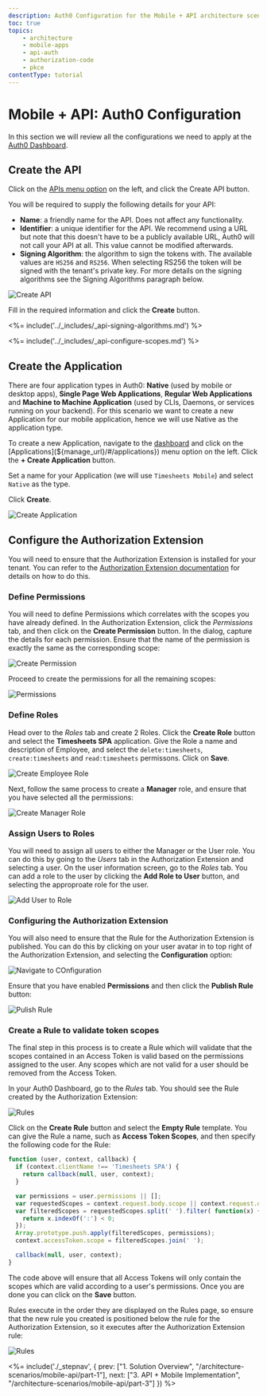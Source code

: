 ```yaml
---
description: Auth0 Configuration for the Mobile + API architecture scenario
toc: true
topics:
    - architecture
    - mobile-apps
    - api-auth
    - authorization-code
    - pkce
contentType: tutorial
---
```


# Mobile + API: Auth0 Configuration

In this section we will review all the configurations we need to apply at the [Auth0 Dashboard](${manage_url}).


## Create the API

Click on the [APIs menu option](${manage_url}/#/apis) on the left, and click the Create API button.

You will be required to supply the following details for your API:

- __Name__: a friendly name for the API. Does not affect any functionality.
- __Identifier__: a unique identifier for the API. We recommend using a URL but note that this doesn't have to be a publicly available URL, Auth0 will not call your API at all. This value cannot be modified afterwards.
- __Signing Algorithm__: the algorithm to sign the tokens with. The available values are `HS256` and `RS256`. When selecting RS256 the token will be signed with the tenant's private key. For more details on the signing algorithms see the Signing Algorithms paragraph below.

![Create API](/media/articles/architecture-scenarios/mobile-api/create-api.png)

Fill in the required information and click the __Create__ button.

<%= include('../_includes/_api-signing-algorithms.md') %>

<%= include('../_includes/_api-configure-scopes.md') %>

## Create the Application

There are four application types in Auth0: __Native__ (used by mobile or desktop apps), __Single Page Web Applications__, __Regular Web Applications__ and __Machine to Machine Application__ (used by CLIs, Daemons, or services running on your backend). For this scenario we want to create a new Application for our mobile application, hence we will use Native as the application type.

To create a new Application, navigate to the [dashboard](${manage_url}) and click on the [Applications](${manage_url}/#/applications}) menu option on the left. Click the __+ Create Application__ button.

Set a name for your Application (we will use `Timesheets Mobile`) and select `Native` as the type.

Click __Create__.

![Create Application](/media/articles/architecture-scenarios/mobile-api/create-application.png)

## Configure the Authorization Extension

You will need to ensure that the Authorization Extension is installed for your tenant. You can refer to the [Authorization Extension documentation](/extensions/authorization-extension#how-to-install) for details on how to do this.

### Define Permissions

You will need to define Permissions which correlates with the scopes you have already defined. In the Authorization Extension, click the _Permissions_ tab, and then click on the **Create Permission** button. In the dialog, capture the details for each permission. Ensure that the name of the permission is exactly the same as the corresponding scope:

![Create Permission](/media/articles/architecture-scenarios/mobile-api/create-permission.png)

Proceed to create the permissions for all the remaining scopes:

![Permissions](/media/articles/architecture-scenarios/mobile-api/permissions.png)

### Define Roles

Head over to the _Roles_ tab and create 2 Roles. Click the **Create Role** button and select the **Timesheets SPA** application. Give the Role a name and description of Employee, and select the `delete:timesheets`, `create:timesheets` and `read:timesheets` permissons. Click on **Save**.

![Create Employee Role](/media/articles/architecture-scenarios/mobile-api/create-employee-role.png)

Next, follow the same process to create a **Manager** role, and ensure that you have selected all the permissions:

![Create Manager Role](/media/articles/architecture-scenarios/mobile-api/create-manager-role.png)

### Assign Users to Roles

You will need to assign all users to either the Manager or the User role. You can do this by going to the _Users_ tab in the Authorization Extension and selecting a user. On the user information screen, go to the _Roles_ tab. You can add a role to the user by clicking the **Add Role to User** button, and selecting the approproate role for the user.

![Add User to Role](/media/articles/architecture-scenarios/mobile-api/add-user-role.png)

### Configuring the Authorization Extension

You will also need to ensure that the Rule for the Authorization Extension is published. You can do this by clicking on your user avatar in to top right of the Authorization Extension, and selecting the **Configuration** option:

![Navigate to COnfiguration](/media/articles/architecture-scenarios/mobile-api/select-configuration.png)

Ensure that you have enabled **Permissions** and then click the **Publish Rule** button:

![Pulish Rule](/media/articles/architecture-scenarios/mobile-api/publish-rule.png)

### Create a Rule to validate token scopes

The final step in this process is to create a Rule which will validate that the scopes contained in an Access Token is valid based on the permissions assigned to the user. Any scopes which are not valid for a user should be removed from the Access Token.

In your Auth0 Dashboard, go to the _Rules_ tab. You should see the Rule created by the Authorization Extension:

![Rules](/media/articles/architecture-scenarios/mobile-api/rules-1.png)

Click on the **Create Rule** button and select the **Empty Rule** template. You can give the Rule a name, such as **Access Token Scopes**, and then specify the following code for the Rule:

```js
function (user, context, callback) {
  if (context.clientName !== 'Timesheets SPA') {
    return callback(null, user, context);
  }

  var permissions = user.permissions || [];
  var requestedScopes = context.request.body.scope || context.request.query.scope;
  var filteredScopes = requestedScopes.split(' ').filter( function(x) {
    return x.indexOf(':') < 0;
  });
  Array.prototype.push.apply(filteredScopes, permissions);
  context.accessToken.scope = filteredScopes.join(' ');

  callback(null, user, context);
}
```

The code above will ensure that all Access Tokens will only contain the scopes which are valid according to a user's permissions. Once you are done you can click on the **Save** button.

Rules execute in the order they are displayed on the Rules page, so ensure that the new rule you created is positioned below the rule for the Authorization Extension, so it executes after the Authorization Extension rule:

![Rules](/media/articles/architecture-scenarios/mobile-api/rules-2.png)

<%= include('./_stepnav', {
 prev: ["1. Solution Overview", "/architecture-scenarios/mobile-api/part-1"], next: ["3. API + Mobile Implementation", "/architecture-scenarios/mobile-api/part-3"]
}) %>
